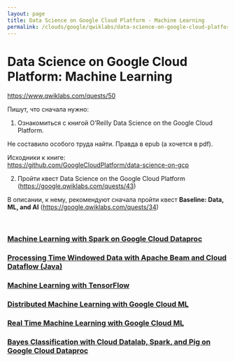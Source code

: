```yaml
---
layout: page
title: Data Science on Google Cloud Platform - Machine Learning
permalink: /clouds/google/qwiklabs/data-science-on-google-cloud-platform-machine-learning/
---
```


# Data Science on Google Cloud Platform: Machine Learning

https://www.qwiklabs.com/quests/50

Пишут, что сначала нужно:

1. Ознакомиться с книгой O’Reilly Data Science on the Google Cloud Platform.

Не составило особого труда найти. Правда в epub (а хочется в pdf).

Исходники к книге:  
https://github.com/GoogleCloudPlatform/data-science-on-gcp

2. Пройти квест Data Science on the Google Cloud Platform (https://google.qwiklabs.com/quests/43)

В описании, к нему, рекомендуют сначала пройти квест **Baseline: Data, ML, and AI** (https://google.qwiklabs.com/quests/34)


<br/>

### [Machine Learning with Spark on Google Cloud Dataproc](/clouds/google/qwiklabs/data-science-on-google-cloud-platform-machine-learning/machine-learning-with-spark-on-google-cloud-dataproc/)

### [Processing Time Windowed Data with Apache Beam and Cloud Dataflow (Java)](/clouds/google/qwiklabs/data-science-on-google-cloud-platform-machine-learning/processin-time-windowed-data-with-apache-beam-and-cloud-dataflow/)

### [Machine Learning with TensorFlow](/clouds/google/qwiklabs/intermediate-ml-tensorflow-on-gcp/machine-learning-with-tensorflow/)

### [Distributed Machine Learning with Google Cloud ML](/clouds/google/qwiklabs/data-science-on-google-cloud-platform-machine-learning/distributed-machine-learning-with-google-cloud-ml/)

### [Real Time Machine Learning with Google Cloud ML](/clouds/google/qwiklabs/data-science-on-google-cloud-platform-machine-learning/real-time-machine-learning-with-google-cloud-ml/)

### [Bayes Classification with Cloud Datalab, Spark, and Pig on Google Cloud Dataproc](/clouds/google/qwiklabs/data-science-on-google-cloud-platform-machine-learning/bayes-classification-with-cloud-datalab-spark-and-pig-on-google-cloud-dataproc/)



